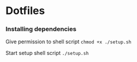 # Dotfiles

### Installing dependencies

Give permission to shell script
`chmod +x ./setup.sh`

Start setup shell script
`./setup.sh`
